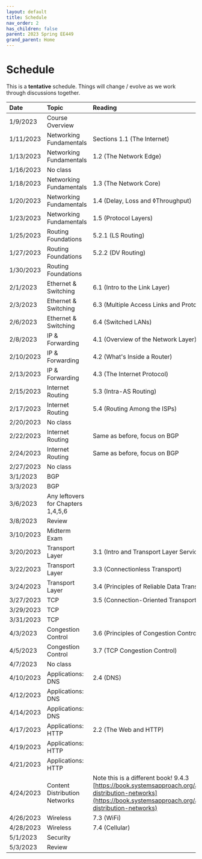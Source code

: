 ```yaml
---
layout: default
title: Schedule
nav_order: 2
has_children: false
parent: 2023 Spring EE449
grand_parent: Home
---
```


# Schedule 

This is a **tentative** schedule. Things will change / evolve as we work through discussions together.

| Date      | Topic                              | Reading                                                                                                                                                                                                     | Materials |
| :-------- | :--------------------------------- | :---------------------------------------------------------------------------------------------------------------------------------------------------------------------------------------------------------- | :-------- |
| 1/9/2023  | Course Overview                    |                                                                                                                                                                                                             | [Slides](slides/EE449-01.pdf) |
| 1/11/2023 | Networking Fundamentals            | Sections 1.1 (The Internet)                                                                                                                                                                                 | [Slides](slides/EE449-02.pdf) |
| 1/13/2023 | Networking Fundamentals            | 1.2 (The Network Edge)                                                                                                                                                                                      | [Slides](slides/EE449-03.pdf) <br> [Exercises](exercises/week_1.pdf)|
| 1/16/2023 | No class                           |                                                                                                                                                                                                             | |
| 1/18/2023 | Networking Fundamentals            | 1.3 (The Network Core)                                                                                                                                                                                      | |
| 1/20/2023 | Networking Fundamentals            | 1.4 (Delay, Loss and ◊Throughput)                                                                                                                                                                            | |
| 1/23/2023 | Networking Fundamentals            | 1.5 (Protocol Layers)                                                                                                                                                                                       | |
| 1/25/2023 | Routing Foundations                | 5.2.1 (LS Routing)                                                                                                                                                                                          | |
| 1/27/2023 | Routing Foundations                | 5.2.2 (DV Routing)                                                                                                                                                                                          | |
| 1/30/2023 | Routing Foundations                |                                                                                                                                                                                                             | |
| 2/1/2023  | Ethernet & Switching               | 6.1 (Intro to the Link Layer)                                                                                                                                                                               | |
| 2/3/2023  | Ethernet & Switching               | 6.3 (Multiple Access Links and Protocols)                                                                                                                                                                   | |
| 2/6/2023  | Ethernet & Switching               | 6.4 (Switched LANs)                                                                                                                                                                                         | |
| 2/8/2023  | IP & Forwarding                    | 4.1 (Overview of the Network Layer)                                                                                                                                                                         | |
| 2/10/2023 | IP & Forwarding                    | 4.2 (What's Inside a Router)                                                                                                                                                                                | |
| 2/13/2023 | IP & Forwarding                    | 4.3 (The Internet Protocol)                                                                                                                                                                                 | |
| 2/15/2023 | Internet Routing                   | 5.3 (Intra-AS Routing)                                                                                                                                                                                      | |
| 2/17/2023 | Internet Routing                   | 5.4 (Routing Among the ISPs)                                                                                                                                                                                | |
| 2/20/2023 | No class                           |                                                                                                                                                                                                             | |
| 2/22/2023 | Internet Routing                   | Same as before, focus on BGP                                                                                                                                                                                | |
| 2/24/2023 | Internet Routing                   | Same as before, focus on BGP                                                                                                                                                                                | |
| 2/27/2023 | No class                           |                                                                                                                                                                                                             | |
| 3/1/2023  | BGP                                |                                                                                                                                                                                                             | |
| 3/3/2023  | BGP                                |                                                                                                                                                                                                             | |
| 3/6/2023  | Any leftovers for Chapters 1,4,5,6 |                                                                                                                                                                                                             | |
| 3/8/2023  | Review                             |                                                                                                                                                                                                             | |
| 3/10/2023 | Midterm Exam                       |                                                                                                                                                                                                             | |
| 3/20/2023 | Transport Layer                    | 3.1 (Intro and Transport Layer Services)                                                                                                                                                                    | |
| 3/22/2023 | Transport Layer                    | 3.3 (Connectionless Transport)                                                                                                                                                                              | |
| 3/24/2023 | Transport Layer                    | 3.4 (Principles of Reliable Data Transfer)                                                                                                                                                                  | |
| 3/27/2023 | TCP                                | 3.5 (Connection-Oriented Transport: TCP)                                                                                                                                                                    | |
| 3/29/2023 | TCP                                |                                                                                                                                                                                                             | |
| 3/31/2023 | TCP                                |                                                                                                                                                                                                             | |
| 4/3/2023  | Congestion Control                 | 3.6 (Principles of Congestion Control)                                                                                                                                                                      | |
| 4/5/2023  | Congestion Control                 | 3.7 (TCP Congestion Control)                                                                                                                                                                                | |
| 4/7/2023  | No class                           |                                                                                                                                                                                                             | |
| 4/10/2023 | Applications: DNS                  | 2.4 (DNS)                                                                                                                                                                                                   | |
| 4/12/2023 | Applications: DNS                  |                                                                                                                                                                                                             | |
| 4/14/2023 | Applications: DNS                  |                                                                                                                                                                                                             | |
| 4/17/2023 | Applications: HTTP                 | 2.2 (The Web and HTTP)                                                                                                                                                                                      | |
| 4/19/2023 | Applications: HTTP                 |                                                                                                                                                                                                             | |
| 4/21/2023 | Applications: HTTP                 |                                                                                                                                                                                                             | |
| 4/24/2023 | Content Distribution Networks      | Note this is a different book! 9.4.3 [https://book.systemsapproach.org/applications/overlays.html#content-distribution-networks](https://book.systemsapproach.org/applications/overlays.html#content-distribution-networks) | |
| 4/26/2023 | Wireless                           | 7.3 (WiFi)                                                                                                                                                                                                  | |
| 4/28/2023 | Wireless                           | 7.4 (Cellular)                                                                                                                                                                                              | |
| 5/1/2023  | Security                           |                                                                                                                                                                                                             | |
| 5/3/2023  | Review                             |